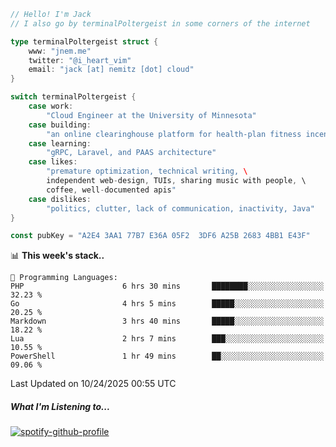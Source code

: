 ```go
// Hello! I'm Jack
// I also go by terminalPoltergeist in some corners of the internet

type terminalPoltergeist struct {
    www: "jnem.me"
    twitter: "@i_heart_vim"
    email: "jack [at] nemitz [dot] cloud"
}

switch terminalPoltergeist {
    case work:
        "Cloud Engineer at the University of Minnesota"
    case building:
        "an online clearinghouse platform for health-plan fitness incentive programs"
    case learning:
        "gRPC, Laravel, and PAAS architecture"
    case likes:
        "premature optimization, technical writing, \
        independent web-design, TUIs, sharing music with people, \
        coffee, well-documented apis"
    case dislikes:
        "politics, clutter, lack of communication, inactivity, Java"
}

const pubKey = "A2E4 3AA1 77B7 E36A 05F2  3DF6 A25B 2683 4BB1 E43F"
```

<!--START_SECTION:waka-->
📊 **This week's stack..** 

```text
💬 Programming Languages: 
PHP                      6 hrs 30 mins       ████████░░░░░░░░░░░░░░░░░   32.23 % 
Go                       4 hrs 5 mins        █████░░░░░░░░░░░░░░░░░░░░   20.25 % 
Markdown                 3 hrs 40 mins       █████░░░░░░░░░░░░░░░░░░░░   18.22 % 
Lua                      2 hrs 7 mins        ███░░░░░░░░░░░░░░░░░░░░░░   10.55 % 
PowerShell               1 hr 49 mins        ██░░░░░░░░░░░░░░░░░░░░░░░   09.06 % 
```


 Last Updated on 10/24/2025 00:55 UTC
<!--END_SECTION:waka-->

##### What I'm Listening to...

[![spotify-github-profile](https://jnem.me/listening-item?maxAge=2592000)](https://jnem.me/listening)
